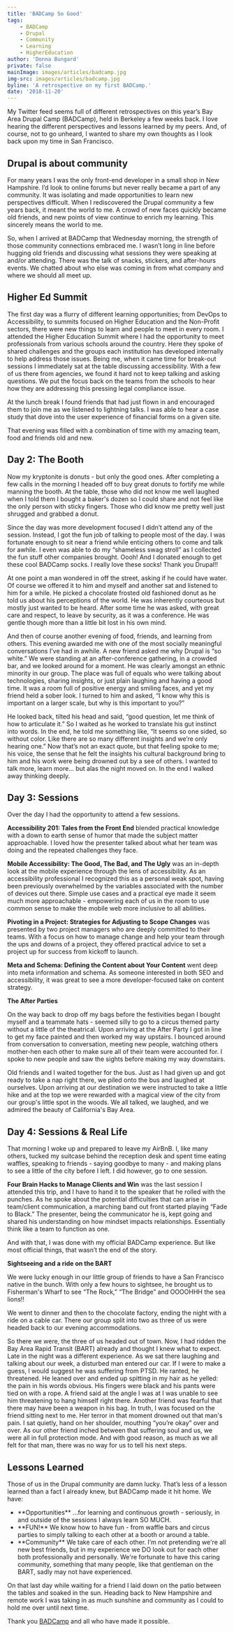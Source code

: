 ```yaml
---
title: 'BADCamp So Good'
tags:
    - BADCamp
    - Drupal
    - Community
    - Learning
    - HigherEducation
author: 'Donna Bungard'
private: false
mainImage: images/articles/badcamp.jpg
img-src: images/articles/badcamp.jpg
byline: 'A retrospective on my first BADCamp.'
date: '2018-11-20'
---
```


My Twitter feed seems full of different retrospectives on this year’s Bay Area Drupal Camp (BADCamp), held in Berkeley a few weeks back. I love hearing the different perspectives and lessons learned by my peers. And, of course, not to go unheard, I wanted to share my own thoughts as I look back upon my time in San Francisco.

Drupal is about community
-------

For many years I was the only front-end developer in a small shop in New Hampshire. I’d look to online forums but never really became a part of any community. It was isolating and made opportunities to learn new perspectives difficult. When I rediscovered the Drupal community a few years back, it meant the world to me. A crowd of new faces quickly became old friends, and new points of view continue to enrich my learning. This sincerely means the world to me.

So, when I arrived at BADCamp that Wednesday morning, the strength of those community connections embraced me. I wasn’t long in line before hugging old friends and discussing what sessions they were speaking at and/or attending. There was the talk of snacks, stickers, and after-hours events. We chatted about who else was coming in from what company and where we should all meet up.

Higher Ed Summit
-------

The first day was a flurry of different learning opportunities; from DevOps to Accessibility, to summits focused on Higher Education and the Non-Profit sectors, there were new things to learn and people to meet in every room. I attended the Higher Education Summit where I had the opportunity to meet professionals from various schools around the country. Here they spoke of shared challenges and the groups each institution has developed internally to help address those issues. Being me, when it came time for break-out sessions I immediately sat at the table discussing accessibility. With a few of us there from agencies, we found it hard not to keep talking and asking questions. We put the focus back on the teams from the schools to hear how they are addressing this pressing legal compliance issue.

At the lunch break I found friends that had just flown in and encouraged them to join me as we listened to lightning talks. I was able to hear a case study that dove into the user experience of financial forms on a given site.

That evening was filled with a combination of time with my amazing team, food and friends old and new.

Day 2: The Booth
-------

Now my kryptonite is donuts - but only the good ones. After completing a few calls in the morning I headed off to buy great donuts to fortify me while manning the booth. At the table, those who did not know me well laughed when I told them I bought a baker's dozen so I could share and not feel like the only person with sticky fingers. Those who did know me pretty well just shrugged and grabbed a donut.

Since the day was more development focused I didn’t attend any of the session. Instead, I got the fun job of talking to people most of the day. I was fortunate enough to sit near a friend while enticing others to come and talk for awhile. I even was able to do my “shameless swag stroll” as I collected the fun stuff other companies brought. Oooh! And I donated enough to get these cool BADCamp socks. I really love these socks! Thank you Drupal!!

At one point a man wondered in off the street, asking if he could have water. Of course we offered it to him and myself and another sat and listened to him for a while. He picked a chocolate frosted old fashioned donut as he told us about his perceptions of the world. He was inherently courteous but mostly just wanted to be heard. After some time he was asked, with great care and respect, to leave by security, as it was a conference. He was gentle though more than a little bit lost in his own mind.

And then of course another evening of food, friends, and learning from others. This evening awarded me with one of the most socially meaningful conversations I’ve had in awhile. A new friend asked me why Drupal is “so white.” We were standing at an after-conference gathering, in a crowded bar, and we looked around for a moment. He was clearly amongst an ethnic minority in our group. The place was full of equals who were talking about technologies, sharing insights, or just plain laughing and having a good time. It was a room full of positive energy and smiling faces, and yet my friend held a sober look. I turned to him and asked, “I know why this is important on a larger scale, but why is this important to you?”

He looked back, tilted his head and said, “good question, let me think of how to articulate it.” So I waited as he worked to translate his gut instinct into words. In the end, he told me something like, “It seems so one sided, so without color. Like there are so many different insights and we’re only hearing one.” Now that’s not an exact quote, but that feeling spoke to me; his voice, the sense that he felt the insights his cultural background bring to him and his work were being drowned out by a see of others. I wanted to talk more, learn more… but alas the night moved on. In the end I walked away thinking deeply.

Day 3: Sessions
-------

Over the day I had the opportunity to attend a few sessions.

**Accessibility 201: Tales from the Front End** blended practical knowledge with a down to earth sense of humor that made the subject matter approachable. I loved how the presenter talked about what her team was doing and the repeated challenges they face.

**Mobile Accessibility: The Good, The Bad, and The Ugly** was an in-depth look at the mobile experience through the lens of accessibility. As an accessibility professional I recognized this as a personal weak spot, having been previously overwhelmed by the variables associated with the number of devices out there. Simple use cases and a practical eye made it seem much more approachable - empowering each of us in the room to use common sense to make the mobile web more inclusive to all abilities.

**Pivoting in a Project: Strategies for Adjusting to Scope Changes** was presented by two project managers who are deeply committed to their teams. With a focus on how to manage change and help your team through the ups and downs of a project, they offered practical advice to set a project up for success from kickoff to launch.

**Meta and Schema: Defining the Content about Your Content** went deep into meta information and schema. As someone interested in both SEO and accessibility, it was great to see a more developer-focused take on content strategy.  

**The After Parties**

On the way back to drop off my bags before the festivities began I bought myself and a teammate hats - seemed silly to go to a circus themed party without a little of the theatrical. Upon arriving at the After Party I got in line to get my face painted and then worked my way upstairs. I bounced around from conversation to conversation, meeting new people, watching others mother-hen each other to make sure all of their team were accounted for. I spoke to new people and saw the sights before making my way downstairs.

Old friends and I waited together for the bus. Just as I had given up and got ready to take a nap right there, we piled onto the bus and laughed at ourselves. Upon arriving at our destination we were instructed to take a little hike and at the top we were rewarded with a magical view of the city from our group's little spot in the woods. We all talked, we laughed, and we admired the beauty of California's Bay Area.

Day 4: Sessions & Real Life
-------

That morning I woke up and prepared to leave my AirBnB. I, like many others, tucked my suitcase behind the reception desk and spent time eating waffles, speaking to friends - saying goodbye to many - and making plans to see a little of the city before I left. I did however, go to one session.

**Four Brain Hacks to Manage Clients and Win** was the last session I attended this trip, and I have to hand it to the speaker that he rolled with the punches. As he spoke about the potential difficulties that can arise in team/client communication, a marching band out front started playing “Fade to Black.” The presenter, being the communicator he is, kept going and shared his understanding on how mindset impacts relationships. Essentially think like a team to function as one.

And with that, I was done with my official BADCamp experience. But like most official things, that wasn’t the end of the story.

**Sightseeing and a ride on the BART**

We were lucky enough in our little group of friends to have a San Francisco native in the bunch. With only a few hours to sightsee, he brought us to Fisherman's Wharf to see “The Rock,” “The Bridge” and OOOOHHH the sea lions!!

We went to dinner and then to the chocolate factory, ending the night with a ride on a cable car. There our group split into two as three of us were headed back to our evening accommodations.

So there we were, the three of us headed out of town. Now, I had ridden the Bay Area Rapid Transit (BART) already and thought I knew what to expect. Late in the night was a different experience. As we sat there laughing and talking about our week, a disturbed man entered our car. If I were to make a guess, I would suggest he was suffering from PTSD. He ranted, he threatened. He leaned over and ended up spitting in my hair as he yelled: the pain in his words obvious. His fingers were black and his pants were tied on with a rope. A friend said at the angle I was at I was unable to see him threatening to hang himself right there. Another friend was fearful that there may have been a weapon in his bag. In truth, I was focused on the friend sitting next to me. Her terror in that moment drowned out that man's pain. I sat quietly, hand on her shoulder, mouthing “you’re okay” over and over. As our other friend inched between that suffering soul and us, we were all in full protection mode. And with good reason, as much as we all felt for that man, there was no way for us to tell his next steps.

Lessons Learned
-------

Those of us in the Drupal community are damn lucky. That’s less of a lesson learned than a fact I already knew, but BADCamp made it hit home. We have:

<ul>
<li>**Opportunities** ...for learning and continuous growth - seriously, in and outside of the sessions I always learn SO MUCH.
</li><li>**FUN!** We know how to have fun - from waffle bars and circus parties to simply talking to each other at a booth or around a table.
</li><li>**Community** We take care of each other. I’m not pretending we're all new best friends, but in my experience we DO look out for each other both professionally and personally. We're fortunate to have this caring community, something that many people, like that gentleman on the BART, sadly may not have experienced.
</li></ul>

On that last day while waiting for a friend I laid down on the patio between the tables and soaked in the sun. Heading back to New Hampshire and remote work I was taking in as much sunshine and community as I could to hold me over until next time.

Thank you <a href="https://badcamp.org/" target="_blank">BADCamp</a> and all who have made it possible.
